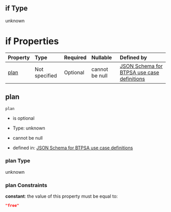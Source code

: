 ## if Type

unknown

# if Properties

| Property      | Type          | Required | Nullable       | Defined by                                                                                                                                                                                                                                  |
| :------------ | :------------ | :------- | :------------- | :------------------------------------------------------------------------------------------------------------------------------------------------------------------------------------------------------------------------------------------ |
| [plan](#plan) | Not specified | Optional | cannot be null | [JSON Schema for BTPSA use case definitions](btpsa-usecase-properties-services-items-allof-2-then-allof-11-then-allof-1-if-properties-plan.md "undefined#/properties/services/items/allOf/2/then/allOf/11/then/allOf/1/if/properties/plan") |

## plan



`plan`

*   is optional

*   Type: unknown

*   cannot be null

*   defined in: [JSON Schema for BTPSA use case definitions](btpsa-usecase-properties-services-items-allof-2-then-allof-11-then-allof-1-if-properties-plan.md "undefined#/properties/services/items/allOf/2/then/allOf/11/then/allOf/1/if/properties/plan")

### plan Type

unknown

### plan Constraints

**constant**: the value of this property must be equal to:

```json
"free"
```
